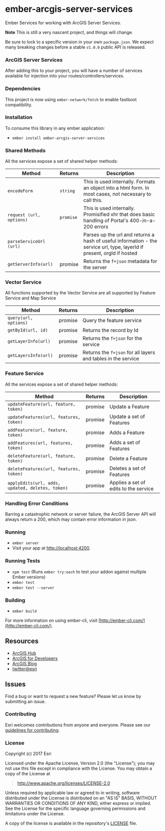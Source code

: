 # ember-arcgis-server-services

Ember Services for working with ArcGIS Server Services.

**Note**  This is still a very nascent project, and things will change.

Be sure to lock to a specific version in your own `package.json`. We expect many breaking changes before a stable `v1.0.0` public API is released.

### ArcGIS Server Services
After adding this to your project, you will have a number of services available for injection into your routes/controllers/services.

### Dependencies
This project is now using `ember-network/fetch` to enable fastboot compatibility.

### Installation
To consume this library in any ember application:
* `ember install ember-arcgis-server-services`

### Shared Methods
All the services expose a set of shared helper methods:

| Method |  Returns |Description |
| --- | --- | --- |
| `encodeForm` | `string` | This is used internally. Formats an object into a html form. In most cases, not necessary to call this.|
| `request (url, options)` | `promise` | This is used internally. Promisified xhr that does basic handling of Portal's 400-in-a-200 errors |
| `parseServiceUrl (url)` | | Parses up the url and returns a hash of useful information - the service url, type, layerId if present, orgId if hosted |
| `getServerInfo(url)` | promise | Returns the `f=json` metadata for the server |

### Vector Service
All functions supported by the Vector Service are all supported by Feature Service and Map Service

| Method |  Returns |Description |
| --- | --- | --- |
| `query(url, options)` | promise | Query the feature service |
| `getById(url, id)` | promise | Returns the record by Id |
| `getLayerInfo(url)` | promise | Returns the `f=json` for the service |
| `getLayersInfo(url)` | promise | Returns the `f=json` for all layers and tables in the service |

### Feature Service
All the services expose a set of shared helper methods:

| Method |  Returns |Description |
| --- | --- | --- |
| `updateFeature(url, feature, token)` | promise | Update a Feature |
| `updateFeatures(url, features, token)` | promise | Update a set of Features |
| `addFeature(url, feature, token)` | promise | Adds a Feature |
| `addFeatures(url, features, token)` | promise | Adds a set of Features |
| `deleteFeature(url, feature, token)` | promise | Delete a Feature |
| `deleteFeatures(url, features, token)` | promise | Deletes a set of Features |
| `applyEdits(url, adds, updated, deletes, token)` | promise | Applies a set of edits to the service |

### Handling Error Conditions
Barring a catastrophic network or server failure, the ArcGIS Server API will always return a 200, which may contain error information in json.

### Running

* `ember server`
* Visit your app at [http://localhost:4200](http://localhost:4200).

### Running Tests

* `npm test` (Runs `ember try:each` to test your addon against multiple Ember versions)
* `ember test`
* `ember test --server`

### Building

* `ember build`

For more information on using ember-cli, visit [http://ember-cli.com/](http://ember-cli.com/).

## Resources

* [ArcGIS Hub](http://doc.arcgis.com/en/hub/)
* [ArcGIS for Developers](https://developers.arcgis.com/)
* [ArcGIS Blog](http://blogs.esri.com/esri/arcgis/)
* [twitter@esri](http://twitter.com/esri)

## Issues

Find a bug or want to request a new feature?  Please let us know by submitting an issue.

### Contributing

Esri welcomes contributions from anyone and everyone. Please see our [guidelines for contributing](https://github.com/Esri/contributing/blob/master/CONTRIBUTING.md).

### License

Copyright (c) 2017 Esri

Licensed under the Apache License, Version 2.0 (the "License");
you may not use this file except in compliance with the License.
You may obtain a copy of the License at

> http://www.apache.org/licenses/LICENSE-2.0

Unless required by applicable law or agreed to in writing, software
distributed under the License is distributed on an "AS IS" BASIS,
WITHOUT WARRANTIES OR CONDITIONS OF ANY KIND, either express or implied.
See the License for the specific language governing permissions and
limitations under the License.

A copy of the license is available in the repository's [LICENSE](./LICENSE) file.
